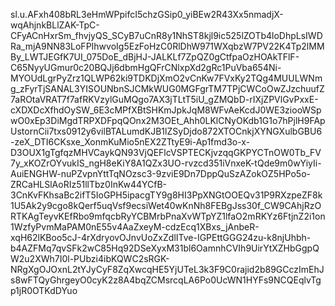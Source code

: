 sl.u.AFxh408bRL3eHmWPpifcI5chzGSip0_yiBEw2R43Xx5nmadjX-wqAhjnkBLlZAK-TpC-CFyACnHxrSm_fhvjyQS_SCyB7uCnR8y1NhST8kjl9ic525lZOTb4loDhpLsIWDRa_mjA9NN83LoFPIhwvoIg5EzFoHzC0RlDhW971WXqbzW7PV22K4Tp2lMMBy_LWTJEGfK7UI_075DoE_dBjHJ-JALKLf7ZpQZ0gCtfpaOzHOAkTFlF-C65NyyUGmur0c20BQJj6dbmHgQFrCNlxpXd2gRc1PuVba654Ni-MYOUdLgrPyZrz1QLWP62ki9TDKDjXmO2vCnKw7FVxKy2TQg4MUULWNmg_zFyrTjSANAL3YISOUNbnSJCMkWUG0MGFgrTM7TPjCWCoOwZJzchuufZ7aROtaVRAT7f7afRKVzylGuMQgo7AX3jTLtT5iU_gZMQbD-rIXjZPVlGvPxxE-cXDXDcXfhdOySW_6E3cMPfXBtSHKmJpkJqM8WFvAeKcdJ0WE3ziooWSpwO0xEp3DiMgdTRPXDFpqQOnx2M3OEt_Ahh0LKlCNyOKdb1G1o7hPjlH9FApUstornCii7txs0912y6vilBTALumdKJB1lZSyDjdo872XTOCnkjXYNGXulbGBU6-zeX_DTI6CKsxe_XonmKuMio5nEX2ZTtyE9i-Ap1fmd3o-x-D3OUX1gTgfqzMHVCaykQN93VjQEFlcVSPTECKjvzqqGKPYCTnOW0Tb_FV7y_xKOZrOYvukIS_ngH8eKiY8A1QZx3UO-rvzcd351iVnxeK-tQde9m0wYiyIi-AuiENGHW-nuPZvpnYttTqNOzsc3-9zviE9Dn7DppQuSzAZokOZ5HPo5o-ZRCaHLSlAoRIz51llTbz0InKw44YCfB-3CnKvFKhsaBc2ifT5IoGPH5ipacgTY9g8HI3PpXNGtOOEQv31P9RXzpeZF8k1U5Ak2y9cgo8kQerf5uqVsf9ecsiWet40wKnNh8FEBgJss30f_CW9CAhjRzORTKAgTeyvKEfRbo9mfqcbRyYCBMrbPnaXvWTpYZ1lfaO2mRKYz6FtjnZ2i1on1WzfyPvmMaPAM0nE55v4AaZxeyM-cdzEcq1XBxs_jAnbeR-xqH62lKBoo5cJ-4rXdryovOJnvUoZxZdlITve-IGPEttGGG24zu-k8njUhbh-b4AZFMq7qvSFk2wC85Hq92DSeXyxM31bl6OamnhCVIh9UirYtXZHbGgpQW2u2XWh7I0l-PUbzi4ibKQWC2sRGK-NRgXgOJOxnL2tYJyCyF8ZqXwcqHE5YjUTeL3k3F9C0rajid2b89GCczImEhJs8wFTQyGhrgeyO0cyK2z8A4bqZCMsrcqLA6Po0UcWN1HYFs9NCQEqlvTgp1jR0OTKdDYuo